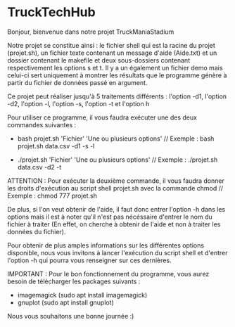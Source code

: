 # TruckTechHub

Bonjour, bienvenue dans notre projet TruckManiaStadium

Notre projet se constitue ainsi : le fichier shell qui est la racine du projet (projet.sh), un fichier texte contenant un message d'aide (Aide.txt) et un dossier contenant le makefile et deux sous-dossiers contenant respectivement les options s et t. Il y a un également un fichier demo mais celui-ci sert uniquement à montrer les résultats que le programme génère à partir du fichier de données passé en argument.

Ce projet peut réaliser jusqu'à 5 traitements différents : l'option -d1, l'option -d2, l'option -l, l'option -s, l'option -t et l'option h

Pour utiliser ce programme, il vous faudra exécuter une des deux commandes suivantes : 

- bash projet.sh 'Fichier' 'Une ou plusieurs options' // Exemple : bash projet.sh data.csv -d1 -s -l 

- ./projet.sh 'Fichier' 'Une ou plusieurs options' // Exemple : ./projet.sh data.csv -d2 -t

ATTENTION : Pour exécuter la deuxième commande, il vous faudra donner les droits d'exécution au script shell projet.sh avec la commande chmod // Exemple : chmod 777 projet.sh

De plus, si l'on veut obtenir de l'aide, il faut donc entrer l'option -h dans les options mais il est à noter qu'il n'est pas nécéssaire d'entrer le nom du fichier à traiter (En effet, on cherche à obtenir de l'aide et non à traiter les données du fichier).

Pour obtenir de plus amples informations sur les différentes options disponible, nous vous invitons à lancer l'exécution du script shell et d'entrer l'option -h qui pourra vous renseigner sur ces dernières.

IMPORTANT : Pour le bon fonctionnement du programme, vous aurez besoin de télécharger les packages suivants :
- imagemagick (sudo apt install imagemagick)
- gnuplot (sudo apt install gnuplot)

Nous vous souhaitons une bonne journée :)
